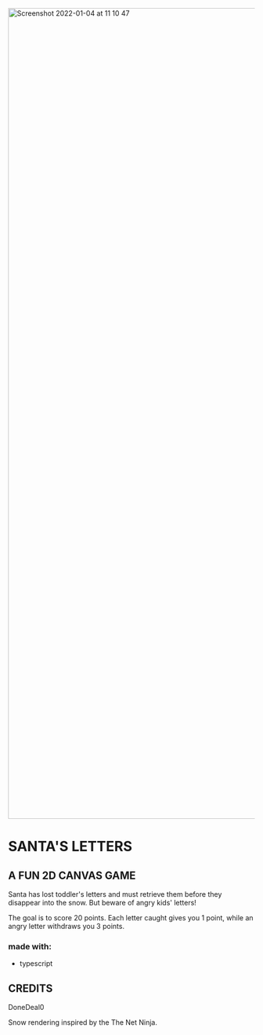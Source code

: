 <img width="1652" alt="Screenshot 2022-01-04 at 11 10 47" src="https://user-images.githubusercontent.com/43271780/148043519-1e04cc61-6678-4d4b-9f31-e3ad73a651d2.png">

# SANTA'S LETTERS

## A FUN 2D CANVAS GAME

Santa has lost toddler's letters and must retrieve them before they disappear into the snow. But beware of angry kids' letters!

The goal is to score 20 points. Each letter caught gives you 1 point, while an angry letter withdraws you 3 points.

### made with:

- typescript

## CREDITS

DoneDeal0

Snow rendering inspired by the The Net Ninja.
